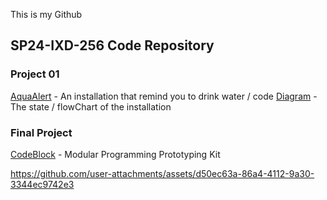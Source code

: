 This is my Github
## SP24-IXD-256 Code Repository

### Project 01 

[AquaAlert](Project1-AquaAlert) - An installation that remind you to drink water / code
[Diagram](未命名作品.jpg) - The state / flowChart of the installation

### Final Project
[CodeBlock](Project4/README.md) - Modular Programming Prototyping Kit


https://github.com/user-attachments/assets/d50ec63a-86a4-4112-9a30-3344ec9742e3

